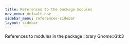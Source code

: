 ```yaml
---
title: References to the package modules
nav_menu: default-nav
sidebar_menu: references-sidebar
layout: sidebar
---
```

References to modules in the package library Gnome::Gtk3
